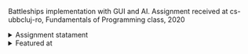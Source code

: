 Battleships implementation with GUI and AI. Assignment received at cs-ubbcluj-ro, Fundamentals of Programming class, 2020


<details>
  <summary>Assignment statament</summary>
  
  # Assignment 11
  ## Requirements
  - You will be given one of the problems below to solve
  - Use object oriented programming and layered architecture
  - All modules with the exception of the UI will be covered with specifications and PyUnit test cases
  - The program must protect itself against the user’s invalid input

  **NB!** We do not expect you to implement optimal play for the computer player. However, it should still employ a strategy when making its moves in order to attempt to win the game and provide an entertaining opponent for the human player. Minimally, the computer player should move to win the game whenever possible and should block the human player’s attempts at 1-move victory, whenever possible

  **deadline is week 14**

  ## GUI Bonus (0.2P)
  - In addition to the console-based user interface required, also implement a graphical user interface (GUI) for the program
  - To receive the bonus, both user interfaces (menu-based and graphical) must use the same program layers. You have to be able to start the application with either user interface
  ## AI Bonus (0.2P)
  - Implement computer AI using a [minimax algorithm](https://en.wikipedia.org/wiki/Minimax). Computer play should be competitive against the human player
  - In the case where minimax cannot be applied (e.g. Battleship, which is not a [complete information](https://en.wikipedia.org/wiki/Complete_information) game), find a suitable alternative; talk to your lab professor about the bonus possibility in this case
  ## Showstopper Bonus (0.2P)
  - This bonus is reserved for the very best implementations
  - Laboratory professors will select those implementations that include both bonuses (GUI **and** AI), have a good user interface, well-organized source code and which show good understanding and application of the principles we've discussed during the course
  - These will all be included in a separate *git* repository, accessible for all students

  `From them, the teaching staff will select the very best to receive this bonus`


  ## Problem Statements
  ### Connect Four
  The game is described [here](https://en.wikipedia.org/wiki/Connect_Four)

  ### Gomoku
  The game is described [here](https://en.wikipedia.org/wiki/Gomoku)

  ### Obstruction
  The game is described [here](http://www.papg.com/show?2XMX)

  ### Battleship
  The game is described [here](https://en.wikipedia.org/wiki/Battleship_(game))

  ### Planes
  The game is described [here](https://ro.wikipedia.org/wiki/Avioane_(joc))

  ### Other games!
  You are free to implement a different board game, as long as its complexity is similar to those above. Talk to your laboratory professor to validate your idea before starting work!
</details>

<details>
  <summary>Featured at</summary>
  
  ![best-of-fp-2020](https://raw.githubusercontent.com/marcgr9/py_battleships/main/res/imgs/best.png)
</details>
